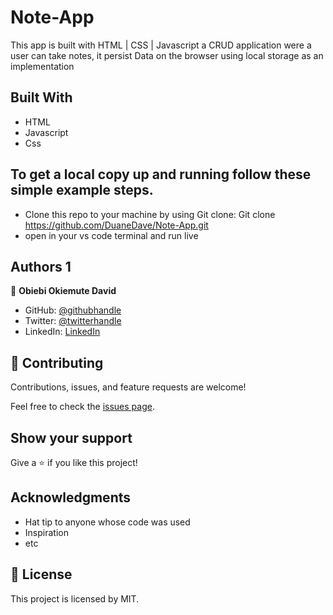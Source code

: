 # Note-App
This app is built with HTML | CSS | Javascript a CRUD application were a user can take notes, it persist Data on the browser using local storage as an implementation

## Built With

- HTML
- Javascript
- Css

## To get a local copy up and running follow these simple example steps.

- Clone this repo to your machine by using Git clone: Git clone https://github.com/DuaneDave/Note-App.git
- open in your vs code terminal and run live 


## Authors 1

👤 **Obiebi Okiemute David**

- GitHub: [@githubhandle](https://github.com/DuaneDave)
- Twitter: [@twitterhandle](https://twitter.com/dave_duane)
- LinkedIn: [LinkedIn](https://www.linkedin.com/in/okiemute-david-obiebi-6b4a6a230/)

## 🤝 Contributing

Contributions, issues, and feature requests are welcome!

Feel free to check the [issues page](https://github.com/DuaneDave/Note-App/issues).

## Show your support

Give a ⭐️ if you like this project!

## Acknowledgments

- Hat tip to anyone whose code was used
- Inspiration
- etc

## 📝 License

This project is licensed by MIT.
